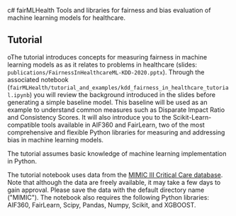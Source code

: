 c# fairMLHealth
Tools and libraries for fairness and bias evaluation of machine learning models for healthcare.

## Tutorial
oThe tutorial introduces concepts for measuring fairness in machine learning models as as it relates to problems in healthcare (slides: `publications/FairnessInHealthcareML-KDD-2020.pptx`). Through the associated notebook (`fairMLHealth/tutorial_and_examples/kdd_fairness_in_healthcare_tutorial.ipynb`) you will review the background introduced in the slides before generating a simple baseline model. This baseline will be used as an example to understand common measures such as Disparate Impact Ratio and Consistency Scores. It will also introduce you to the Scikit-Learn-compatible tools available in AIF360 and FairLearn, two of the most comprehensive and flexible Python libraries for measuring and addressing bias in machine learning models.

The tutorial assumes basic knowledge of machine learning implementation in Python.

The tutorial notebook uses data from the [MIMIC III Critical Care database](https://mimic.physionet.org/gettingstarted/access/). Note that although the data are freely available, it may take a few days to gain approval. Please save the data with the default directory name ("MIMIC"). The notebook also requires the following Python libraries: AIF360, FairLearn, Scipy, Pandas, Numpy, Scikit, and XGBOOST.

